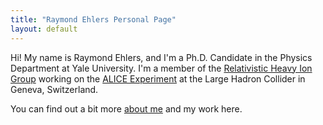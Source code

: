 ```yaml
---
title: "Raymond Ehlers Personal Page"
layout: default
---
```


Hi! My name is Raymond Ehlers, and I'm a Ph.D. Candidate in the Physics Department at Yale University. I'm a member of the [Relativistic Heavy Ion Group](http://star.physics.yale.edu/) working on the [ALICE Experiment](https://alice-collaboration.web.cern.ch/) at the Large Hadron Collider in Geneva, Switzerland.

You can find out a bit more [about me](aboutMe.md) and my work here.
